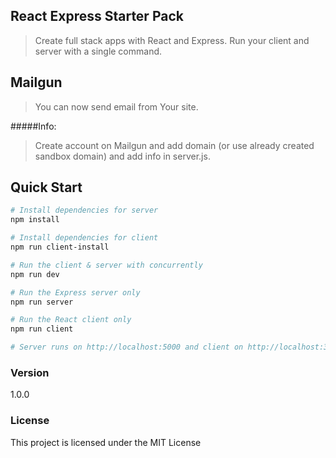 ## React Express Starter Pack

> Create full stack apps with React and Express. Run your client and server with a single command. 

## Mailgun

> You can now send email from Your site.

#####Info:
> Create account on Mailgun and add domain (or use already created sandbox domain) and add info in server.js.


## Quick Start

``` bash
# Install dependencies for server
npm install

# Install dependencies for client
npm run client-install

# Run the client & server with concurrently
npm run dev

# Run the Express server only
npm run server

# Run the React client only
npm run client

# Server runs on http://localhost:5000 and client on http://localhost:3000
```

### Version

1.0.0

### License

This project is licensed under the MIT License